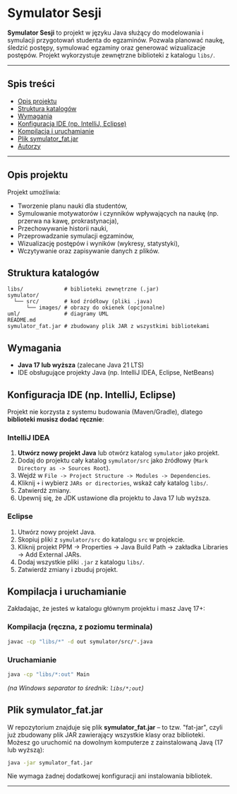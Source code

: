 
# Symulator Sesji

**Symulator Sesji** to projekt w języku Java służący do modelowania i symulacji przygotowań studenta do egzaminów. Pozwala planować naukę, śledzić postępy, symulować egzaminy oraz generować wizualizacje postępów. Projekt wykorzystuje zewnętrzne biblioteki z katalogu `libs/`.

---

## Spis treści

- [Opis projektu](#opis-projektu)
- [Struktura katalogów](#struktura-katalogów)
- [Wymagania](#wymagania)
- [Konfiguracja IDE (np. IntelliJ, Eclipse)](#konfiguracja-ide-np-intellij-eclipse)
- [Kompilacja i uruchamianie](#kompilacja-i-uruchamianie)
- [Plik symulator_fat.jar](#plik-symulator_fatjar)
- [Autorzy](#autorzy)

---

## Opis projektu

Projekt umożliwia:
- Tworzenie planu nauki dla studentów,
- Symulowanie motywatorów i czynników wpływających na naukę (np. przerwa na kawę, prokrastynacja),
- Przechowywanie historii nauki,
- Przeprowadzanie symulacji egzaminów,
- Wizualizację postępów i wyników (wykresy, statystyki),
- Wczytywanie oraz zapisywanie danych z plików.

## Struktura katalogów

```
libs/             # biblioteki zewnętrzne (.jar)
symulator/
  └── src/        # kod źródłowy (pliki .java)
      └── images/ # obrazy do okienek (opcjonalne)
uml/              # diagramy UML
README.md
symulator_fat.jar # zbudowany plik JAR z wszystkimi bibliotekami
```

## Wymagania

- **Java 17 lub wyższa** (zalecane Java 21 LTS)
- IDE obsługujące projekty Java (np. IntelliJ IDEA, Eclipse, NetBeans)

## Konfiguracja IDE (np. IntelliJ, Eclipse)

Projekt nie korzysta z systemu budowania (Maven/Gradle), dlatego **biblioteki musisz dodać ręcznie**:

### IntelliJ IDEA

1. **Utwórz nowy projekt Java** lub otwórz katalog `symulator` jako projekt.
2. Dodaj do projektu cały katalog `symulator/src` jako źródłowy (`Mark Directory as -> Sources Root`).
3. Wejdź w `File -> Project Structure -> Modules -> Dependencies`.
4. Kliknij `+` i wybierz `JARs or directories`, wskaż cały katalog `libs/`.
5. Zatwierdź zmiany.
6. Upewnij się, że JDK ustawione dla projektu to Java 17 lub wyższa.

### Eclipse

1. Utwórz nowy projekt Java.
2. Skopiuj pliki z `symulator/src` do katalogu `src` w projekcie.
3. Kliknij projekt PPM → Properties → Java Build Path → zakładka Libraries → Add External JARs.
4. Dodaj wszystkie pliki `.jar` z katalogu `libs/`.
5. Zatwierdź zmiany i zbuduj projekt.

## Kompilacja i uruchamianie

Zakładając, że jesteś w katalogu głównym projektu i masz Javę 17+:

### Kompilacja (ręczna, z poziomu terminala)

```bash
javac -cp "libs/*" -d out symulator/src/*.java
```

### Uruchamianie

```bash
java -cp "libs/*:out" Main
```
*(na Windows separator to średnik: `libs/*;out`)*

## Plik symulator_fat.jar

W repozytorium znajduje się plik **symulator_fat.jar** – to tzw. "fat-jar", czyli już zbudowany plik JAR zawierający wszystkie klasy oraz biblioteki.  
Możesz go uruchomić na dowolnym komputerze z zainstalowaną Javą (17 lub wyższą):

```bash
java -jar symulator_fat.jar
```

Nie wymaga żadnej dodatkowej konfiguracji ani instalowania bibliotek.

---

